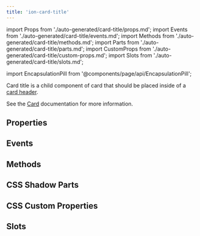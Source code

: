 ```yaml
---
title: 'ion-card-title'
---
```


import Props from './auto-generated/card-title/props.md';
import Events from './auto-generated/card-title/events.md';
import Methods from './auto-generated/card-title/methods.md';
import Parts from './auto-generated/card-title/parts.md';
import CustomProps from './auto-generated/card-title/custom-props.md';
import Slots from './auto-generated/card-title/slots.md';

import EncapsulationPill from '@components/page/api/EncapsulationPill';

<head>
  <title>ion-card-title | Ionic App Card Title Component and Properties</title>
  <meta
    name="description"
    content="ion-card-title is a child component of ion-card. Read to learn more about card title properties and how this component is used on Ionic Framework apps."
  />
</head>

<EncapsulationPill type="shadow" />

Card title is a child component of card that should be placed inside of a [card header](./card-header).

See the [Card](./card) documentation for more information.

## Properties

<Props />

## Events

<Events />

## Methods

<Methods />

## CSS Shadow Parts

<Parts />

## CSS Custom Properties

<CustomProps />

## Slots

<Slots />

